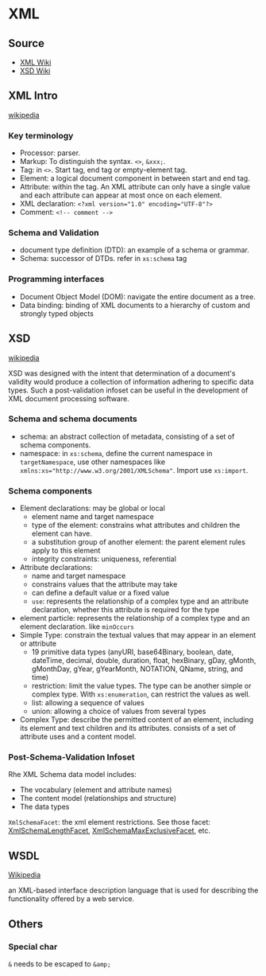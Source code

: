 # XML

## Source

- [XML Wiki](https://en.wikipedia.org/wiki/XML)
- [XSD Wiki](https://en.wikipedia.org/wiki/XML_Schema_(W3C))

## XML Intro

[wikipedia](https://en.wikipedia.org/wiki/XML)

### Key terminology

- Processor: parser.
- Markup: To distinguish the syntax. `<>`, `&xxx;`.
- Tag: in `<>`. Start tag, end tag or empty-element tag.
- Element: a logical document component in between start and end tag.
- Attribute: within the tag. An XML attribute can only have a single value and each attribute can appear at most once on each element.
- XML declaration: `<?xml version="1.0" encoding="UTF-8"?>`
- Comment: `<!-- comment -->`

### Schema and Validation

- document type definition (DTD): an example of a schema or grammar.
- Schema: successor of DTDs. refer in `xs:schema` tag

### Programming interfaces

- Document Object Model (DOM): navigate the entire document as a tree.
- Data binding: binding of XML documents to a hierarchy of custom and strongly typed objects

## XSD

[wikipedia](https://en.wikipedia.org/wiki/XML_Schema_(W3C))

XSD was designed with the intent that determination of a document's validity would produce a collection of information adhering to specific data types. Such a post-validation infoset can be useful in the development of XML document processing software.

### Schema and schema documents

- schema: an abstract collection of metadata, consisting of a set of schema components.
- namespace: in `xs:schema`, define the current namespace in `targetNamespace`, use other namespaces like `xmlns:xs="http://www.w3.org/2001/XMLSchema"`. Import use `xs:import`.

### Schema components

- Element declarations: may be global or local
  - element name and target namespace
  - type of the element: constrains what attributes and children the element can have.
  - a substitution group of another element: the parent element rules apply to this element
  - integrity constraints: uniqueness, referential
- Attribute declarations:
  - name and target namespace
  - constrains values that the attribute may take
  - can define a default value or a fixed value
  - `use`: represents the relationship of a complex type and an attribute declaration, whether this attribute is required for the type
- element particle: represents the relationship of a complex type and an element declaration. like `minOccurs`
- Simple Type: constrain the textual values that may appear in an element or attribute
  - 19 primitive data types (anyURI, base64Binary, boolean, date, dateTime, decimal, double, duration, float, hexBinary, gDay, gMonth, gMonthDay, gYear, gYearMonth, NOTATION, QName, string, and time)
  - restriction: limit the value types. The type can be another simple or complex type. With `xs:enumeration`, can restrict the values as well.
  - list: allowing a sequence of values
  - union: allowing a choice of values from several types
- Complex Type: describe the permitted content of an element, including its element and text children and its attributes. consists of a set of attribute uses and a content model.

### Post-Schema-Validation Infoset

Rhe XML Schema data model includes:

- The vocabulary (element and attribute names)
- The content model (relationships and structure)
- The data types

`XmlSchemaFacet`: the xml element restrictions. See those facet: [XmlSchemaLengthFacet](https://docs.microsoft.com/en-us/dotnet/api/system.xml.schema.xmlschemalengthfacet?view=netcore-3.1), [XmlSchemaMaxExclusiveFacet](https://docs.microsoft.com/en-us/dotnet/api/system.xml.schema.xmlschemamaxexclusivefacet?view=netcore-3.1), etc.

## WSDL

[Wikipedia](https://en.wikipedia.org/wiki/Web_Services_Description_Language)

an XML-based interface description language that is used for describing the functionality offered by a web service.

## Others

### Special char

`&` needs to be escaped to `&amp;`
